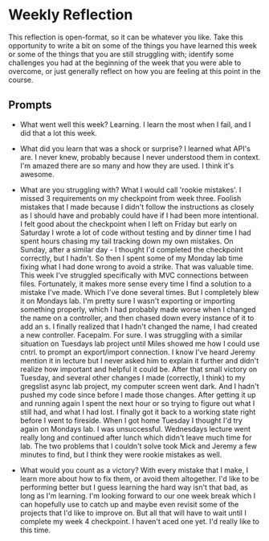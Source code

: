 # Weekly Reflection
This reflection is open-format, so it can be whatever you like. Take this opportunity to write a bit on some of the things you have learned this week or some of the things that you are still struggling with; identify some challenges you had at the beginning of the week that you were able to overcome, or just generally reflect on how you are feeling at this point in the course.

## Prompts
- What went well this week?
Learning. I learn the most when I fail, and I did that a lot this week.

- What did you learn that was a shock or surprise?
I learned what API's are. I never knew, probably because I never understood them in context. I'm amazed there are so many and how they are used. I think it's awesome.

- What are you struggling with?
What I would call 'rookie mistakes'. I missed 3 requirements on my checkpoint from week three. Foolish mistakes that I made because I didn't follow the instructions as closely as I should have and probably could have if I had been more intentional. I felt good about the checkpoint when I left on Friday but early on Saturday I wrote a lot of code without testing and by dinner time I had spent hours chasing my tail tracking down my own mistakes. On Sunday, after a similar day - I thought I'd completed the checkpoint correctly, but I hadn't. So then I spent some of my Monday lab time fixing what I had done wrong to avoid a strike. That was valuable time.
This week I've struggled specifically with MVC connections between files. Fortunately, it makes more sense every time I find a solution to a mistake I've made. Which I've done several times. But I completely blew it on Mondays lab. I'm pretty sure I wasn't exporting or importing something properly, which I had probably made worse when I changed the name on a controller, and then chased down every instance of it to add an s. I finally realized that I hadn't changed the name, I had created a new controller.    Facepalm. For sure.
I was struggling with a similar situation on Tuesdays lab project until Miles showed me how I could use cntrl. to prompt an export/import connection. I know I've heard Jeremy mention it in lecture but I never asked him to explain it further and didn't realize how important and helpful it could be.
After that small victory on Tuesday, and several other changes I made (correctly, I think) to my gregslist async lab project, my computer screen went dark. And I hadn't pushed my code since before I made those changes. After getting it up and running again I spent the next hour or so trying to figure out what I still had, and what I had lost. I finally got it back to a working state right before I went to fireside. When I got home Tuesday I thought I'd try again on Mondays lab.  I was unsuccessful.
Wednesdays lecture went really long and continued after lunch which didn't leave much time for lab. The two problems that I couldn't solve took Mick and Jeremy a few minutes to find, but I think they were rookie mistakes as well.

- What would you count as a victory?
With every mistake that I make, I learn more about how to fix them, or avoid them altogether. I'd like to be performing better but I guess learning the hard way isn't that bad, as long as I'm learning. I'm looking forward to our one week break which I can hopefully use to catch up and maybe even revisit some of the projects that I'd like to improve on. But all that will have to wait until I complete my week 4 checkpoint. I haven't aced one yet. I'd really like to this time.
